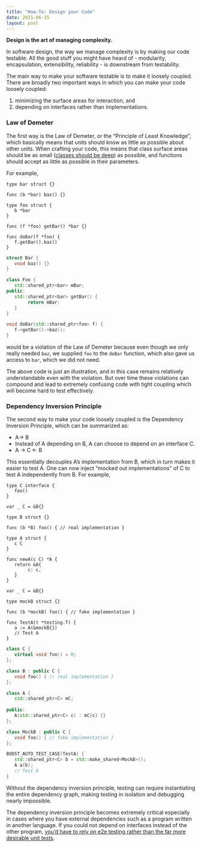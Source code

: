 ```yaml
---
title: "How-To: Design your Code"
date: 2021-06-15
layout: post
---
```


**Design is the art of managing complexity.**

In software design, the way we manage complexity is by making our code testable.
All the good stuff you might have heard of - modularity, encapsulation, extensibility, reliability - is downstream from testability.

The main way to make your software testable is to make it loosely coupled. There are broadly two important ways in which you can make your code loosely coupled:
1. minimizing the surface areas for interaction, and 
2. depending on interfaces rather than implementations.

### Law of Demeter

The first way is the Law of Demeter, or the “Principle of Least Knowledge”, which basically means that units should know as little as possible about other units. When crafting your code, this means that class surface areas should be as small ([classes should be deep](http://alex-ii.github.io/notes/2018/10/07/philosophy_of_software_design.html)) as possible, and functions should accept as little as possible in their parameters. 

For example, 

```golang
type bar struct {}

func (b *bar) baz() {}

type foo struct {
   b *bar
}

func (f *foo) getBar() *bar {}

func doBar(f *foo) {
   f.getBar().baz()
}
```

```cpp
struct Bar {
   void baz() {}
}

class Foo {
   std::shared_ptr<bar> mBar;
public:
   std::shared_ptr<bar> getBar() {
        return mBar;
   }
}

void doBar(std::shared_ptr<foo> f) {
   f->getBar()->baz();
}
```

would be a violation of the Law of Demeter because even though we only really needed `baz`, we supplied `foo` to the `doBar` function, which also gave us access to `bar`, which we did not need. 

The above code is just an illustration, and in this case remains relatively understandable even with the violation. But over time these violations can compound and lead to extremely confusing code with tight coupling which will become hard to test effectively.

### Dependency Inversion Principle

The second way to make your code loosely coupled is the Dependency Inversion Principle, which can be summarized as:

* A→ B
* Instead of A depending on B, A can choose to depend on an interface C.
* A → C ← B

This essentially decouples A’s implementation from B, which in turn makes it easier to test A. One can now inject “mocked out implementations” of C to test A independently from B. For example,

```golang
type C interface {
   foo()
}

var _ C = &B{}

type B struct {}

func (b *B) foo() { // real implementation }

type A struct {
   c C
}

func newA(c C) *A {
   return &A{
        c: c,
   }
}

var _ C = &B{}

type mockB struct {}

func (b *mockB) foo() { // fake implementation }

func TestA(t *testing.T) {
   a := A(&mockB{})
   // Test A
}
```

```cpp
class C { 
   virtual void foo() = 0;
};

class B : public C {
   void foo() { // real implementation }
};

class A {
   std::shared_ptr<C> mC;
   
public:
   A(std::shared_ptr<C> c) : mC{c} {}
};

class MockB : public C {
   void foo() { // fake implementation }
};

BOOST_AUTO_TEST_CASE(TestA) {
   std::shared_ptr<C> b = std::make_shared<MockB>();
   A a(b);
   // Test A
}
```

Without the dependency inversion principle, testing can require instantiating the entire dependency graph, making testing in isolation and debugging nearly impossible. 

The dependency inversion principle becomes extremely critical especially in cases where you have external dependencies such as a program written in another language. If you could not depend on interfaces instead of the other program, [you’d have to rely on e2e testing rather than the far more desirable unit tests](https://testing.googleblog.com/2015/04/just-say-no-to-more-end-to-end-tests.html). 